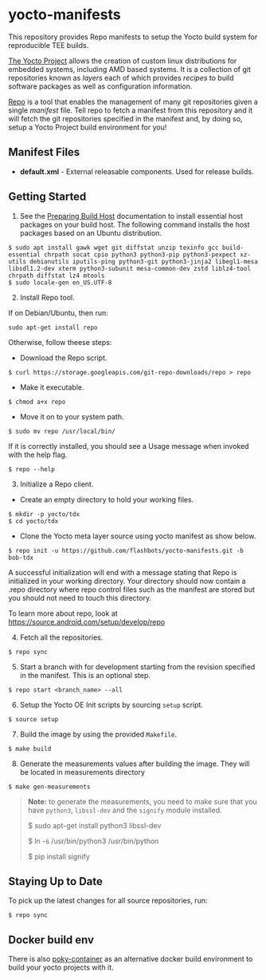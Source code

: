 # yocto-manifests
This repository provides Repo manifests to setup the Yocto build system for reproducible TEE builds.

[The Yocto Project](https://docs.yoctoproject.org/singleindex.html#) allows the creation of custom linux distributions for
embedded systems, including AMD based systems.  It is a collection of git
repositories known as *layers* each of which provides *recipes* to build
software packages as well as configuration information.

[Repo](https://gerrit.googlesource.com/git-repo/+/HEAD/README.md) is a tool that enables the management of many git repositories given a
single *manifest* file.  Tell repo to fetch a manifest from this repository and
it will fetch the git repositories specified in the manifest and, by doing so,
setup a Yocto Project build environment for you!

## Manifest Files

* **default.xml** - External releasable components. Used for release builds.

## Getting Started

1. See the [Preparing Build Host](https://docs.yoctoproject.org/singleindex.html#preparing-the-build-host)
   documentation to install essential host packages on your build host. The
   following command installs the host packages based on an Ubuntu distribution.
```
$ sudo apt install gawk wget git diffstat unzip texinfo gcc build-essential chrpath socat cpio python3 python3-pip python3-pexpect xz-utils debianutils iputils-ping python3-git python3-jinja2 libegl1-mesa libsdl1.2-dev xterm python3-subunit mesa-common-dev zstd liblz4-tool chrpath diffstat lz4 mtools
$ sudo locale-gen en_US.UTF-8
```

2.  Install Repo tool.

If on Debian/Ubuntu, then run:
```
sudo apt-get install repo
```

Otherwise, follow theese steps:    
*  Download the Repo script.
```
$ curl https://storage.googleapis.com/git-repo-downloads/repo > repo
```

* Make it executable.
```
$ chmod a+x repo
```

* Move it on to your system path.
```
$ sudo mv repo /usr/local/bin/
```

If it is correctly installed, you should see a Usage message when invoked
with the help flag.
```
$ repo --help
```
3. Initialize a Repo client.

* Create an empty directory to hold your working files.
```
$ mkdir -p yocto/tdx
$ cd yocto/tdx
```

* Clone the Yocto meta layer source using yocto manifest as show below.
```
$ repo init -u https://github.com/flashbots/yocto-manifests.git -b bob-tdx
```
A successful initialization will end with a message stating that Repo is
initialized in your working directory. Your directory should now contain a
.repo directory where repo control files such as the manifest are stored but
you should not need to touch this directory.

To learn more about repo, look at https://source.android.com/setup/develop/repo

4. Fetch all the repositories.
```
$ repo sync
```

5. Start a branch with for development starting from the revision specified in
   the manifest. This is an optional step.
```
$ repo start <branch_name> --all
```

6. Setup the Yocto OE Init scripts by sourcing `setup` script.
```
$ source setup
```

7. Build the image by using the provided `Makefile`.
```
$ make build
```

8. Generate the measurements values after building the image. They will be located in measurements directory
```
$ make gen-measurements
```
> **Note:** to generate the measurements, you need to make sure that you have `python3`, `libssl-dev` and the `signify` module installed.
>
>$ sudo apt-get install python3 libssl-dev 
>
>$ ln -s /usr/bin/python3 /usr/bin/python 
>
>$ pip install signify

## Staying Up to Date

To pick up the latest changes for all source repositories, run:
```
$ repo sync
```
## Docker build env
There is also [poky-container](https://github.com/crops/poky-container/) as an alternative docker build environment to build your yocto projects with it.